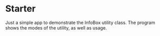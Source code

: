 # Starter
Just a simple app to demonstrate the InfoBox utility class. The program shows the modes of the utility, as well as usage.
